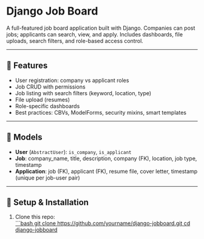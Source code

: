 # Django Job Board

A full-featured job board application built with Django. Companies can post jobs; applicants can search, view, and apply. Includes dashboards, file uploads, search filters, and role-based access control.

---

## 🚀 Features

- User registration: company vs applicant roles
- Job CRUD with permissions
- Job listing with search filters (keyword, location, type)
- File upload (resumes)
- Role-specific dashboards
- Best practices: CBVs, ModelForms, security mixins, smart templates

---

## 🧩 Models

- **User** (`AbstractUser`): `is_company`, `is_applicant`
- **Job**: company_name, title, description, company (FK), location, job type, timestamp
- **Application**: job (FK), applicant (FK), resume file, cover letter, timestamp (unique per job-user pair)

---

## 🔧 Setup & Installation

1. Clone this repo:  
[   ```bash
   git clone https://github.com/yourname/django-jobboard.git
   cd django-jobboard](https://github.com/abdullahfayyaz/Django-JobBoard-App.git
)

